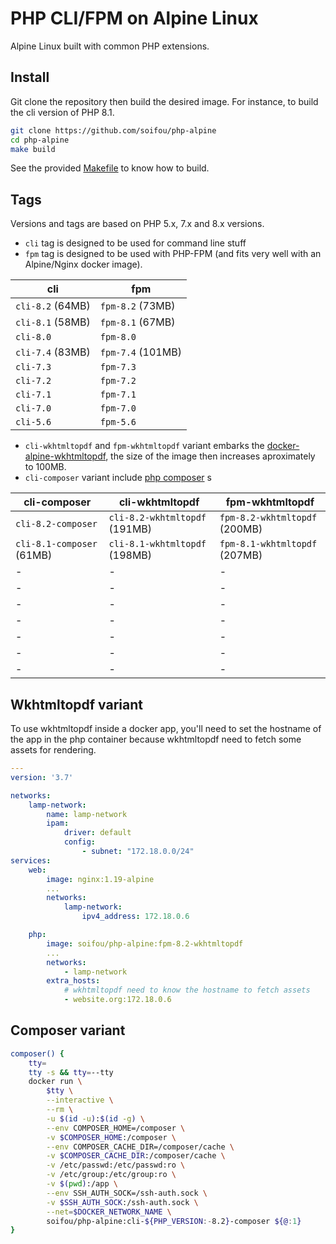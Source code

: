 # PHP CLI/FPM on Alpine Linux

Alpine Linux built with common PHP extensions.

## Install

Git clone the repository then build the desired image.
For instance, to build the cli version of PHP 8.1.

```sh
git clone https://github.com/soifou/php-alpine
cd php-alpine
make build
```

See the provided [Makefile](./Makefile) to know how to build.

## Tags

Versions and tags are based on PHP 5.x, 7.x and 8.x versions.

- `cli` tag is designed to be used for command line stuff
- `fpm` tag is designed to be used with PHP-FPM (and fits very well with an Alpine/Nginx docker image).

| cli              | fpm               |
| ---------------- | ----------------- |
| `cli-8.2` (64MB) | `fpm-8.2` (73MB)  |
| `cli-8.1` (58MB) | `fpm-8.1` (67MB)  |
| `cli-8.0`        | `fpm-8.0`         |
| `cli-7.4` (83MB) | `fpm-7.4` (101MB) |
| `cli-7.3`        | `fpm-7.3`         |
| `cli-7.2`        | `fpm-7.2`         |
| `cli-7.1`        | `fpm-7.1`         |
| `cli-7.0`        | `fpm-7.0`         |
| `cli-5.6`        | `fpm-5.6`         |

- `cli-wkhtmltopdf` and `fpm-wkhtmltopdf` variant embarks the [docker-alpine-wkhtmltopdf](https://github.com/madnight/docker-alpine-wkhtmltopdf), the size of the image then increases aproximately to 100MB.
- `cli-composer` variant include [php composer](https://getcomposer.org)
  s

| cli-composer              | cli-wkhtmltopdf               | fpm-wkhtmltopdf               |
| ------------------------- | ----------------------------- | ----------------------------- |
| `cli-8.2-composer`        | `cli-8.2-wkhtmltopdf` (191MB) | `fpm-8.2-wkhtmltopdf` (200MB) |
| `cli-8.1-composer` (61MB) | `cli-8.1-wkhtmltopdf` (198MB) | `fpm-8.1-wkhtmltopdf` (207MB) |
| -                         | -                             | -                             |
| -                         | -                             | -                             |
| -                         | -                             | -                             |
| -                         | -                             | -                             |
| -                         | -                             | -                             |
| -                         | -                             | -                             |
| -                         | -                             | -                             |

## Wkhtmltopdf variant

To use wkhtmltopdf inside a docker app, you'll need to set the hostname of the app in the php container because wkhtmltopdf need to fetch some assets for rendering.

```yaml
---
version: '3.7'

networks:
    lamp-network:
        name: lamp-network
        ipam:
            driver: default
            config:
                - subnet: "172.18.0.0/24"
services:
    web:
        image: nginx:1.19-alpine
        ...
        networks:
            lamp-network:
                ipv4_address: 172.18.0.6

    php:
        image: soifou/php-alpine:fpm-8.2-wkhtmltopdf
        ...
        networks:
            - lamp-network
        extra_hosts:
            # wkhtmltopdf need to know the hostname to fetch assets
            - website.org:172.18.0.6
```

## Composer variant

```sh
composer() {
    tty=
    tty -s && tty=--tty
    docker run \
        $tty \
        --interactive \
        --rm \
        -u $(id -u):$(id -g) \
        --env COMPOSER_HOME=/composer \
        -v $COMPOSER_HOME:/composer \
        --env COMPOSER_CACHE_DIR=/composer/cache \
        -v $COMPOSER_CACHE_DIR:/composer/cache \
        -v /etc/passwd:/etc/passwd:ro \
        -v /etc/group:/etc/group:ro \
        -v $(pwd):/app \
        --env SSH_AUTH_SOCK=/ssh-auth.sock \
        -v $SSH_AUTH_SOCK:/ssh-auth.sock \
        --net=$DOCKER_NETWORK_NAME \
        soifou/php-alpine:cli-${PHP_VERSION:-8.2}-composer ${@:1}
}
```
